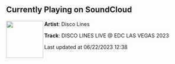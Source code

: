 ## Currently Playing on SoundCloud

[<img align="left" width="100" src="https://i1.sndcdn.com/artworks-xJTqd0N4h4wm4rmI-G1Yn3A-t500x500.jpg">](https://soundcloud.com/discolines/disco-lines-live-edc-lv-2023)

**Artist**: Disco Lines 

**Track**: DISCO LINES LIVE @ EDC LAS VEGAS 2023

Last updated at 06/22/2023 12:38

